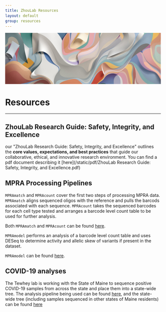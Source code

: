 ```yaml
---
title: ZhouLab Resources
layout: default
group: resources
---
```


<img class="img-fluid mx-auto d-block" src="/static/img/resource2.png" alt="resource2" style="paddig-bottom:0.5em;">


# Resources
---
## ZhouLab Research Guide: Safety, Integrity, and Excellence

our "ZhouLab Research Guide: Safety, Integrity, and Excellence" outlines the **core values, expectations, and best practices** that guide our collaborative, ethical, and innovative research environment. You can find a pdf document describing it [here](/static/pdf/ZhouLab Research Guide: Safety, Integrity, and Excellence.pdf)

## MPRA Processing Pipelines

`MPRAmatch` and `MPRAcount` cover the first two steps of processing MPRA data. `MPRAmatch` aligns sequenced oligos with the reference and pulls the barcods associated with each sequence. `MPRAcount` takes the sequenced barcodes for each cell type tested and arranges a barcode level count table to be used for further analysis.

Both `MPRAmatch` and `MPRAcount` can be found [here](https://github.com/tewhey-lab/MPRA_oligo_barcode_pipeline).

`MPRAmodel` performs an analysis of a barcode level count table and uses DESeq to determine activity and allelic skew of variants if present in the dataset.

`MPRAmodel` can be found [here](https://github.com/tewhey-lab/MPRAmodel).

## COVID-19 analyses

The Tewhey lab is working with the State of Maine to sequence positive COVID-19 samples from across the state and place them into a state-wide tree. The analysis pipeline being used can be found [here](https://github.com/tewhey-lab/SARS-CoV-2-Consensus), and the state-wide tree (including samples sequenced in other states of Maine residents) can be found [here](https://github.com/tewhey-lab/SARS-CoV-2-Consensus)
